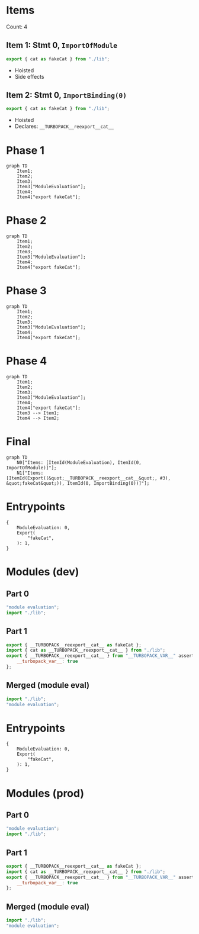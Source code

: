 # Items

Count: 4

## Item 1: Stmt 0, `ImportOfModule`

```js
export { cat as fakeCat } from "./lib";

```

- Hoisted
- Side effects

## Item 2: Stmt 0, `ImportBinding(0)`

```js
export { cat as fakeCat } from "./lib";

```

- Hoisted
- Declares: `__TURBOPACK__reexport__cat__`

# Phase 1
```mermaid
graph TD
    Item1;
    Item2;
    Item3;
    Item3["ModuleEvaluation"];
    Item4;
    Item4["export fakeCat"];
```
# Phase 2
```mermaid
graph TD
    Item1;
    Item2;
    Item3;
    Item3["ModuleEvaluation"];
    Item4;
    Item4["export fakeCat"];
```
# Phase 3
```mermaid
graph TD
    Item1;
    Item2;
    Item3;
    Item3["ModuleEvaluation"];
    Item4;
    Item4["export fakeCat"];
```
# Phase 4
```mermaid
graph TD
    Item1;
    Item2;
    Item3;
    Item3["ModuleEvaluation"];
    Item4;
    Item4["export fakeCat"];
    Item3 --> Item1;
    Item4 --> Item2;
```
# Final
```mermaid
graph TD
    N0["Items: [ItemId(ModuleEvaluation), ItemId(0, ImportOfModule)]"];
    N1["Items: [ItemId(Export((&quot;__TURBOPACK__reexport__cat__&quot;, #3), &quot;fakeCat&quot;)), ItemId(0, ImportBinding(0))]"];
```
# Entrypoints

```
{
    ModuleEvaluation: 0,
    Export(
        "fakeCat",
    ): 1,
}
```


# Modules (dev)
## Part 0
```js
"module evaluation";
import "./lib";

```
## Part 1
```js
export { __TURBOPACK__reexport__cat__ as fakeCat };
import { cat as __TURBOPACK__reexport__cat__ } from "./lib";
export { __TURBOPACK__reexport__cat__ } from "__TURBOPACK_VAR__" assert {
    __turbopack_var__: true
};

```
## Merged (module eval)
```js
import "./lib";
"module evaluation";

```
# Entrypoints

```
{
    ModuleEvaluation: 0,
    Export(
        "fakeCat",
    ): 1,
}
```


# Modules (prod)
## Part 0
```js
"module evaluation";
import "./lib";

```
## Part 1
```js
export { __TURBOPACK__reexport__cat__ as fakeCat };
import { cat as __TURBOPACK__reexport__cat__ } from "./lib";
export { __TURBOPACK__reexport__cat__ } from "__TURBOPACK_VAR__" assert {
    __turbopack_var__: true
};

```
## Merged (module eval)
```js
import "./lib";
"module evaluation";

```
